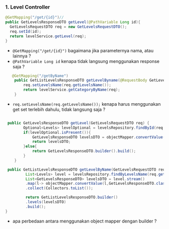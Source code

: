 ### 1. Level Controller 
```java
@GetMapping("/get/{id}")// 
public GetLevelsResponseDTO getLevel(@PathVariable Long id){
  GetLevelsRequestDTO req = new GetLevelsRequestDTO();
  req.setId(id);
  return levelService.getLevel(req);
}
```
- `@GetMapping("/get/{id}")` bagaimana jika parameternya nama, atau lainnya ?
- `@PathVariable Long id` kenapa tidak langsung menggunakan response saja ?

```java
   @GetMapping("/getByName")
    public GetListLevelsResponseDTO getLevelByname(@RequestBody GetLevelsRequestDTO req){
        req.setLevelsName(req.getLevelsName());
        return levelService.getCategoryByName(req);
    }
```
- `req.setLevelsName(req.getLevelsName());` kenapa harus menggunakan get set terlebih dahulu, tidak langsung saja ?

```java

 public GetLevelsResponseDTO getLevel(GetLevelsRequestDTO req) {
        Optional<Levels> levelOptional = levelsRepository.findById(req.getId());
        if(levelOptional.isPresent()){
            GetLevelsResponseDTO levelsDTO = objectMapper.convertValue(levelOptional.get(),GetLevelsResponseDTO.class);
            return levelsDTO;
        }else{
            return GetLevelsResponseDTO.builder().build();
        }
    }

 public GetListLevelsResponseDTO getLevelByName(GetLevelsRequestDTO req) {
         List<Levels> level = levelsRepository.findByLevelsName(req.getLevelsName());
         List<GetLevelsResponseDTO> levelsDTO = level.stream()
         .map(l-> objectMapper.convertValue(l,GetLevelsResponseDTO.class))
         .collect(Collectors.toList());

         return GetListLevelsResponseDTO.builder()
         .levels(levelsDTO)
         .build();
}
```

- apa perbedaan antara menggunakan object mapper dengan builder ?
